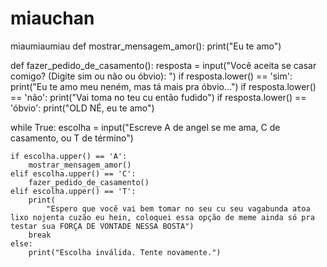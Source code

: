 # miauchan
miaumiaumiau
def mostrar_mensagem_amor():
    print("Eu te amo")


def fazer_pedido_de_casamento():
    resposta = input("Você aceita se casar comigo? (Digite sim ou não ou óbvio): ")
    if resposta.lower() == 'sim':
        print("Eu te amo meu neném, mas tá mais pra óbvio...")
    if resposta.lower() == 'não':
        print("Vai toma no teu cu então fudido")
    if resposta.lower() == 'óbvio':
        print("OLD NÉ, eu te amo")


while True:
    escolha = input("Escreve A de angel se me ama, C de casamento, ou T de término")

    if escolha.upper() == 'A':
        mostrar_mensagem_amor()
    elif escolha.upper() == 'C':
        fazer_pedido_de_casamento()
    elif escolha.upper() == 'T':
        print(
            "Espero que você vai bem tomar no seu cu seu vagabunda atoa lixo nojenta cuzão eu hein, coloquei essa opção de meme ainda só pra testar sua FORÇA DE VONTADE NESSA BOSTA")
        break
    else:
        print("Escolha inválida. Tente novamente.")
